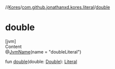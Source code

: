 //[Kores](../index.md)/[com.github.jonathanxd.kores.literal](index.md)/[double](double.md)



# double  
[jvm]  
Content  
@[JvmName](https://kotlinlang.org/api/latest/jvm/stdlib/kotlin.jvm/-jvm-name/index.html)(name = "doubleLiteral")  
  
fun [double](double.md)(double: [Double](https://kotlinlang.org/api/latest/jvm/stdlib/kotlin/-double/index.html)): [Literal](-literal/index.md)  



